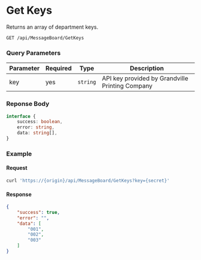 # Get Keys

Returns an array of department keys.

```plaintext
GET /api/MessageBoard/GetKeys
```

### Query Parameters

| Parameter     | Required | Type                                   | Description                                        |
| ------------- | -------- | -------------------------------------- | -------------------------------------------------- |
| key           | yes      | `string`                               | API key provided by Grandville Printing Company    |

### Reponse Body

```typescript
interface {
    success: boolean,
    error: string,
    data: string[],
}
```

### Example 

#### Request

```bash
curl 'https://{origin}/api/MessageBoard/GetKeys?key={secret}'
```

#### Response

```json
{
    "success": true,
    "error": "",
    "data": [
        "001",
        "002",
        "003"
    ]
}
```
